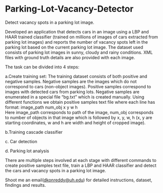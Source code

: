 # Parking-Lot-Vacancy-Detector
Detect vacancy spots in a parking lot image. 

Developed an application that detects cars in an image using a LBP and HAAR trained classifier (trained on millions of images of cars 
extracted from parking lot images) and reports the number of vacancy spots left in the parking lot based on the current parking lot image.
The dataset used consists of parking lot images in sunny, cloudy and rainy conditions. XML files with ground truth details are also 
provided with each image. 

The task can be divided into 4 steps: 

a.Create training set: The training dataset consists of both positive and negative samples. Negative samples are the images which do not correspond to cars (non-object images). Positive samples correspond to images with detected cars from parking lots. 
Negative samples are enumerated in a special file “bg.txt” which is created manually. 
Using different functions we obtain positive samples text file where each line has format:
image_path num_obj x y w h  
Here image_path corresponds to path of the image, num_obj corresponds to number of objects in that image which is followed by x, y, w, h (x, y are starting coordinates, w and h are width and height of cropped image).  

b.Training cascade classifier

c. Car detection

d. Parking lot analysis

There are multiple steps involved at each stage with different commands to create positive samples text file, train a LBP and HAAR 
classifier and detect the cars and vacancy spots in a parking lot image. 

Shoot me an email(dkonreddy@uh.edu) for detailed instructions, dataset, findings and results. 

